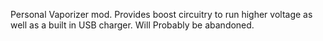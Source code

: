 Personal Vaporizer mod. Provides boost circuitry to run higher voltage as well as a built in USB charger. Will Probably be abandoned.

